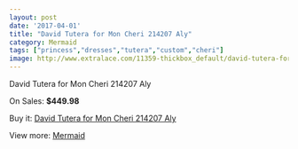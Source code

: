 ```yaml
---
layout: post
date: '2017-04-01'
title: "David Tutera for Mon Cheri 214207 Aly"
category: Mermaid
tags: ["princess","dresses","tutera","custom","cheri"]
image: http://www.extralace.com/11359-thickbox_default/david-tutera-for-mon-cheri-214207-aly.jpg
---
```

David Tutera for Mon Cheri 214207 Aly

On Sales: **$449.98**
<a href="https://www.extralace.com/mermaid/5345-david-tutera-for-mon-cheri-214207-aly.html"><amp-img layout="responsive" width="600" height="600" src="//www.extralace.com/11359-thickbox_default/david-tutera-for-mon-cheri-214207-aly.jpg" alt="David Tutera for Mon Cheri 214207 Aly 0" /></a>
<a href="https://www.extralace.com/mermaid/5345-david-tutera-for-mon-cheri-214207-aly.html"><amp-img layout="responsive" width="600" height="600" src="//www.extralace.com/11360-thickbox_default/david-tutera-for-mon-cheri-214207-aly.jpg" alt="David Tutera for Mon Cheri 214207 Aly 1" /></a>

Buy it: [David Tutera for Mon Cheri 214207 Aly](https://www.extralace.com/mermaid/5345-david-tutera-for-mon-cheri-214207-aly.html "David Tutera for Mon Cheri 214207 Aly")

View more: [Mermaid](https://www.extralace.com/5-mermaid "Mermaid")